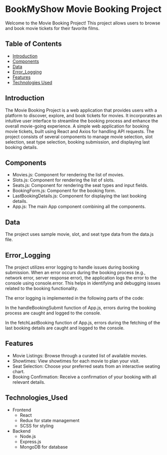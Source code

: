 # BookMyShow Movie Booking Project

Welcome to the Movie Booking Project! This project allows users to browse and book movie tickets for their favorite films.

## Table of Contents
- [Introduction](#introduction)
- [Components](#components)
- [Data](#data)
- [Error_Logging](#Error_Logging)
- [Features](#features)
- [Technologies Used](#Technologies_Used)

## Introduction

The Movie Booking Project is a web application that provides users with a platform to discover, explore, and book tickets for movies. It incorporates an intuitive user interface to streamline the booking process and enhance the overall movie-going experience.
A simple web application for booking movie tickets, built using React and Axios for handling API requests. The project consists of several components to manage movie selection, slot selection, seat type selection, booking submission, and displaying last booking details.

## Components

- Movies.js: Component for rendering the list of movies.
- Slots.js: Component for rendering the list of slots.
- Seats.js: Component for rendering the seat types and input fields.
- BookingForm.js: Component for the booking form.
- LastBookingDetails.js: Component for displaying the last booking details.
- App.js: The main App component combining all the components.

## Data

The project uses sample movie, slot, and seat type data from the data.js file.

## Error_Logging
The project utilizes error logging to handle issues during booking submission. When an error occurs during the booking process (e.g., network error, server response error), the application logs the error to the console using console.error. This helps in identifying and debugging issues related to the booking functionality.

The error logging is implemented in the following parts of the code:

In the handleBookingSubmit function of App.js, errors during the booking process are caught and logged to the console.

In the fetchLastBooking function of App.js, errors during the fetching of the last booking details are caught and logged to the console.

## Features

- Movie Listings: Browse through a curated list of available movies.
- Showtimes: View showtimes for each movie to plan your visit.
- Seat Selection: Choose your preferred seats from an interactive seating chart.
- Booking Confirmation: Receive a confirmation of your booking with all relevant details.

## Technologies_Used

- Frontend
  - React
  - Redux for state management
  - SCSS for styling
- Backend
  - Node.js
  - Express.js
  - MongoDB for database
